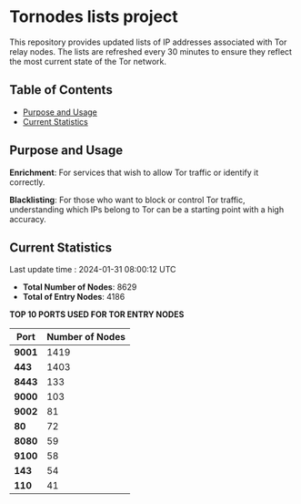 # Tornodes lists project

This repository provides updated lists of IP addresses associated with Tor relay nodes. The lists are refreshed every 30 minutes to ensure they reflect the most current state of the Tor network.

## Table of Contents

- [Purpose and Usage](#purpose-and-usage)
- [Current Statistics](#current-statistics)


## Purpose and Usage

**Enrichment**: For services that wish to allow Tor traffic or identify it correctly.

**Blacklisting**: For those who want to block or control Tor traffic, understanding which IPs belong to Tor can be a starting point with a high accuracy.

## Current Statistics

Last update time : 2024-01-31 08:00:12 UTC

- **Total Number of Nodes**: 8629
- **Total of Entry Nodes**: 4186

**TOP 10 PORTS USED FOR TOR ENTRY NODES**

| **Port** | **Number of Nodes** |
|------|-----------------|
| **9001**   | 1419  |
| **443**   | 1403  |
| **8443**   | 133  |
| **9000**   | 103  |
| **9002**   | 81  |
| **80**   | 72  |
| **8080**   | 59  |
| **9100**   | 58  |
| **143**   | 54  |
| **110**   | 41  |


